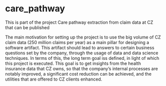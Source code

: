 # care_pathway
This is part of the project Care pathway extraction from claim data at CZ that can be published

The main motivation for setting up the project is to use the big volume of CZ claim data (250
million claims per year) as a main pillar for designing a software artifact. This artifact should
lead to answers to certain business questions set by the company, through the usage of data and
data science techniques. In terms of this, the long term goal iss defined, in light of which this
project is executed. This goal is to get insights from the health insurance data that CZ owns, so
that the company’s internal processes are notably improved, a significant cost reduction can be
achieved, and the utilities that are offered to CZ clients enhanced.
